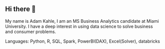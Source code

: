 ## Hi there 👋

My name is Adam Kahle, I am an MS Business Analytics candidate at Miami University. 
I have a deep interest in using data science to solve business and consumer problems.

Languages: Python, R, SQL, Spark, PowerBI(DAX), Excel(Solver), databricks
